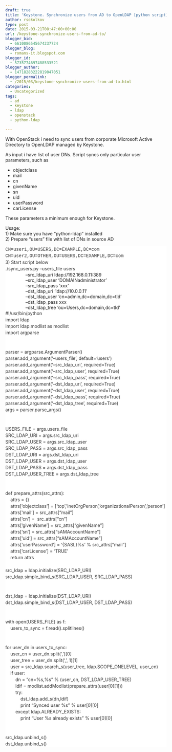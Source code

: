 ```yaml
---
draft: true
title: 'Keystone. Synchronize users from AD to OpenLDAP [python script]'
author: rsokolkov
type: post
date: 2015-03-21T08:47:00+00:00
url: /keystone-synchronize-users-from-ad-to/
blogger_bid:
  - 6610086545674237724
blogger_blog:
  - romans-it.blogspot.com
blogger_id:
  - 5735774697488533521
blogger_author:
  - 14718283222819047051
blogger_permalink:
  - /2015/03/keystone-synchronize-users-from-ad-to.html
categories:
  - Uncategorized
tags:
  - ad
  - keystone
  - ldap
  - openstack
  - python-ldap

---
```

<div dir="ltr" style="text-align: left;" trbidi="on">
  With OpenStack i need to sync users from corporate Microsoft Active Directory to OpenLDAP managed by Keystone.</p> 
  
  <p>
    As input i have list of user DNs. Script syncs only particular user parameters, such as
  </p>
  
  <ul style="text-align: left;">
    <li>
      objectclass
    </li>
    <li>
      mail
    </li>
    <li>
      cn
    </li>
    <li>
      givenName
    </li>
    <li>
      sn
    </li>
    <li>
      uid
    </li>
    <li>
      userPassword
    </li>
    <li>
      carLicense
    </li>
  </ul>
  
  <p>
    These parameters a minimum enough for Keystone.
  </p>
  
  <p>
    Usage:<br /> 1) Make sure you have &#8220;python-ldap&#8221; installed<br /> 2) Prepare &#8220;users&#8221; file with list of DNs in source AD
  </p>
  
  <div class="line number1 index0 alt2" style="background: none rgb(255, 255, 255) !important; border-radius: 0px !important; border: 0px !important; bottom: auto !important; box-sizing: content-box !important; color: #333333; float: none !important; font-family: Consolas, 'Bitstream Vera Sans Mono', 'Courier New', Courier, monospace; font-size: 14px; height: auto !important; left: auto !important; line-height: 20px; margin: 0px !important; min-height: inherit !important; outline: 0px !important; overflow: visible !important; padding: 0px 1em 0px 0px !important; position: static !important; right: auto !important; top: auto !important; vertical-align: baseline !important; white-space: nowrap !important; width: auto !important;">
    CN=user1,OU=USERS,DC=EXAMPLE,DC=com
  </div>
  
  <div class="line number1 index0 alt2" style="background: none rgb(255, 255, 255) !important; border-radius: 0px !important; border: 0px !important; bottom: auto !important; box-sizing: content-box !important; color: #333333; float: none !important; font-family: Consolas, 'Bitstream Vera Sans Mono', 'Courier New', Courier, monospace; font-size: 14px; height: auto !important; left: auto !important; line-height: 20px; margin: 0px !important; min-height: inherit !important; outline: 0px !important; overflow: visible !important; padding: 0px 1em 0px 0px !important; position: static !important; right: auto !important; top: auto !important; vertical-align: baseline !important; white-space: nowrap !important; width: auto !important;">
    CN=user2,OU=OTHER,OU=USERS,DC=EXAMPLE,DC=com
  </div>
  
  <div class="line number1 index0 alt2" style="background: none rgb(255, 255, 255) !important; border-radius: 0px !important; border: 0px !important; bottom: auto !important; box-sizing: content-box !important; color: #333333; float: none !important; font-family: Consolas, 'Bitstream Vera Sans Mono', 'Courier New', Courier, monospace; font-size: 14px; height: auto !important; left: auto !important; line-height: 20px; margin: 0px !important; min-height: inherit !important; outline: 0px !important; overflow: visible !important; padding: 0px 1em 0px 0px !important; position: static !important; right: auto !important; top: auto !important; vertical-align: baseline !important; white-space: nowrap !important; width: auto !important;">
  </div>
  
  <div class="line number1 index0 alt2" style="background: none rgb(255, 255, 255) !important; border-radius: 0px !important; border: 0px !important; bottom: auto !important; box-sizing: content-box !important; color: #333333; float: none !important; height: auto !important; left: auto !important; line-height: 20px; margin: 0px !important; min-height: inherit !important; outline: 0px !important; overflow: visible !important; padding: 0px 1em 0px 0px !important; position: static !important; right: auto !important; top: auto !important; vertical-align: baseline !important; white-space: nowrap !important; width: auto !important;">
    3) Start script below
  </div>
  
  <div class="line number1 index0 alt2" style="background: none rgb(255, 255, 255) !important; border-radius: 0px !important; border: 0px !important; bottom: auto !important; box-sizing: content-box !important; color: #333333; float: none !important; height: auto !important; left: auto !important; line-height: 20px; margin: 0px !important; min-height: inherit !important; outline: 0px !important; overflow: visible !important; padding: 0px 1em 0px 0px !important; position: static !important; right: auto !important; top: auto !important; vertical-align: baseline !important; white-space: nowrap !important; width: auto !important;">
    ./sync_users.py &#8211;users_file users
  </div>
  
  <div class="line number1 index0 alt2" style="background: none rgb(255, 255, 255) !important; border-radius: 0px !important; border: 0px !important; bottom: auto !important; box-sizing: content-box !important; float: none !important; height: auto !important; left: auto !important; margin: 0px !important; min-height: inherit !important; outline: 0px !important; overflow: visible !important; padding: 0px 1em 0px 0px !important; position: static !important; right: auto !important; top: auto !important; vertical-align: baseline !important; width: auto !important;">
    &nbsp; &nbsp; &nbsp; &nbsp; &nbsp; &nbsp; &nbsp; &nbsp; &#8211;src_ldap_uri&nbsp;ldap://192.168.0.11:389
  </div>
  
  <div class="line number1 index0 alt2" style="background: none rgb(255, 255, 255) !important; border-radius: 0px !important; border: 0px !important; bottom: auto !important; box-sizing: content-box !important; float: none !important; height: auto !important; left: auto !important; margin: 0px !important; min-height: inherit !important; outline: 0px !important; overflow: visible !important; padding: 0px 1em 0px 0px !important; position: static !important; right: auto !important; top: auto !important; vertical-align: baseline !important; width: auto !important;">
    &nbsp; &nbsp; &nbsp; &nbsp; &nbsp; &nbsp; &nbsp; &nbsp; &#8211;src_ldap_user&nbsp;&#8216;DOMAINadministrator&#8217;
  </div>
  
  <div class="line number1 index0 alt2" style="background: none rgb(255, 255, 255) !important; border-radius: 0px !important; border: 0px !important; bottom: auto !important; box-sizing: content-box !important; float: none !important; height: auto !important; left: auto !important; margin: 0px !important; min-height: inherit !important; outline: 0px !important; overflow: visible !important; padding: 0px 1em 0px 0px !important; position: static !important; right: auto !important; top: auto !important; vertical-align: baseline !important; width: auto !important;">
    &nbsp; &nbsp; &nbsp; &nbsp; &nbsp; &nbsp; &nbsp; &nbsp; &#8211;src_ldap_pass &#8216;xxx&#8217;
  </div>
  
  <div class="line number1 index0 alt2" style="background: none rgb(255, 255, 255) !important; border-radius: 0px !important; border: 0px !important; bottom: auto !important; box-sizing: content-box !important; float: none !important; height: auto !important; left: auto !important; margin: 0px !important; min-height: inherit !important; outline: 0px !important; overflow: visible !important; padding: 0px 1em 0px 0px !important; position: static !important; right: auto !important; top: auto !important; vertical-align: baseline !important; width: auto !important;">
    &nbsp; &nbsp; &nbsp; &nbsp; &nbsp; &nbsp; &nbsp; &nbsp; &#8211;dst_ldap_uri &#8216;ldap://10.0.0.11&#8217;
  </div>
  
  <div class="line number1 index0 alt2" style="background: none rgb(255, 255, 255) !important; border-radius: 0px !important; border: 0px !important; bottom: auto !important; box-sizing: content-box !important; float: none !important; height: auto !important; left: auto !important; margin: 0px !important; min-height: inherit !important; outline: 0px !important; overflow: visible !important; padding: 0px 1em 0px 0px !important; position: static !important; right: auto !important; top: auto !important; vertical-align: baseline !important; width: auto !important;">
    &nbsp; &nbsp; &nbsp; &nbsp; &nbsp; &nbsp; &nbsp; &nbsp; &#8211;dst_ldap_user&nbsp;&#8216;cn=admin,dc=domain,dc=tld&#8217;
  </div>
  
  <div class="line number1 index0 alt2" style="background: none rgb(255, 255, 255) !important; border-radius: 0px !important; border: 0px !important; bottom: auto !important; box-sizing: content-box !important; float: none !important; height: auto !important; left: auto !important; margin: 0px !important; min-height: inherit !important; outline: 0px !important; overflow: visible !important; padding: 0px 1em 0px 0px !important; position: static !important; right: auto !important; top: auto !important; vertical-align: baseline !important; width: auto !important;">
    &nbsp; &nbsp; &nbsp; &nbsp; &nbsp; &nbsp; &nbsp; &nbsp; &#8211;dst_ldap_pass xxx
  </div>
  
  <div class="line number1 index0 alt2" style="background: none rgb(255, 255, 255) !important; border-radius: 0px !important; border: 0px !important; bottom: auto !important; box-sizing: content-box !important; float: none !important; height: auto !important; left: auto !important; margin: 0px !important; min-height: inherit !important; outline: 0px !important; overflow: visible !important; padding: 0px 1em 0px 0px !important; position: static !important; right: auto !important; top: auto !important; vertical-align: baseline !important; width: auto !important;">
    &nbsp; &nbsp; &nbsp; &nbsp; &nbsp; &nbsp; &nbsp; &nbsp; &#8211;dst_ldap_tree &#8216;ou=Users,dc=domain,dc=tld&#8217;
  </div>
  
  <div class="line number2 index1 alt1" style="background: none rgb(255, 255, 255) !important; border-radius: 0px !important; border: 0px !important; bottom: auto !important; box-sizing: content-box !important; color: #333333; float: none !important; font-family: Consolas, 'Bitstream Vera Sans Mono', 'Courier New', Courier, monospace; font-size: 14px; height: auto !important; left: auto !important; line-height: 20px; margin: 0px !important; min-height: inherit !important; outline: 0px !important; overflow: visible !important; padding: 0px 1em 0px 0px !important; position: static !important; right: auto !important; top: auto !important; vertical-align: baseline !important; white-space: nowrap !important; width: auto !important;">
  </div>
  
  <div class="line number1 index0 alt2" style="background: none rgb(255, 255, 255) !important; border-radius: 0px !important; border: 0px !important; bottom: auto !important; box-sizing: content-box !important; color: #333333; float: none !important; height: auto !important; left: auto !important; line-height: 20px; margin: 0px !important; min-height: inherit !important; outline: 0px !important; overflow: visible !important; padding: 0px 1em 0px 0px !important; position: static !important; right: auto !important; top: auto !important; vertical-align: baseline !important; white-space: nowrap !important; width: auto !important;">
    #!/usr/bin/python
  </div>
  
  <div class="line number2 index1 alt1" style="background: none rgb(255, 255, 255) !important; border-radius: 0px !important; border: 0px !important; bottom: auto !important; box-sizing: content-box !important; color: #333333; float: none !important; height: auto !important; left: auto !important; line-height: 20px; margin: 0px !important; min-height: inherit !important; outline: 0px !important; overflow: visible !important; padding: 0px 1em 0px 0px !important; position: static !important; right: auto !important; top: auto !important; vertical-align: baseline !important; white-space: nowrap !important; width: auto !important;">
    import&nbsp;ldap
  </div>
  
  <div class="line number3 index2 alt2" style="background: none rgb(255, 255, 255) !important; border-radius: 0px !important; border: 0px !important; bottom: auto !important; box-sizing: content-box !important; color: #333333; float: none !important; height: auto !important; left: auto !important; line-height: 20px; margin: 0px !important; min-height: inherit !important; outline: 0px !important; overflow: visible !important; padding: 0px 1em 0px 0px !important; position: static !important; right: auto !important; top: auto !important; vertical-align: baseline !important; white-space: nowrap !important; width: auto !important;">
    import&nbsp;ldap.modlist as modlist
  </div>
  
  <div class="line number4 index3 alt1" style="background: none rgb(255, 255, 255) !important; border-radius: 0px !important; border: 0px !important; bottom: auto !important; box-sizing: content-box !important; color: #333333; float: none !important; height: auto !important; left: auto !important; line-height: 20px; margin: 0px !important; min-height: inherit !important; outline: 0px !important; overflow: visible !important; padding: 0px 1em 0px 0px !important; position: static !important; right: auto !important; top: auto !important; vertical-align: baseline !important; white-space: nowrap !important; width: auto !important;">
    import&nbsp;argparse
  </div>
  
  <div class="line number5 index4 alt2" style="background: none rgb(255, 255, 255) !important; border-radius: 0px !important; border: 0px !important; bottom: auto !important; box-sizing: content-box !important; color: #333333; float: none !important; height: auto !important; left: auto !important; line-height: 20px; margin: 0px !important; min-height: inherit !important; outline: 0px !important; overflow: visible !important; padding: 0px 1em 0px 0px !important; position: static !important; right: auto !important; top: auto !important; vertical-align: baseline !important; white-space: nowrap !important; width: auto !important;">
    &nbsp;
  </div>
  
  <div class="line number6 index5 alt1" style="background: none rgb(255, 255, 255) !important; border-radius: 0px !important; border: 0px !important; bottom: auto !important; box-sizing: content-box !important; color: #333333; float: none !important; height: auto !important; left: auto !important; line-height: 20px; margin: 0px !important; min-height: inherit !important; outline: 0px !important; overflow: visible !important; padding: 0px 1em 0px 0px !important; position: static !important; right: auto !important; top: auto !important; vertical-align: baseline !important; white-space: nowrap !important; width: auto !important;">
    &nbsp;
  </div>
  
  <div class="line number7 index6 alt2" style="background: none rgb(255, 255, 255) !important; border-radius: 0px !important; border: 0px !important; bottom: auto !important; box-sizing: content-box !important; color: #333333; float: none !important; height: auto !important; left: auto !important; line-height: 20px; margin: 0px !important; min-height: inherit !important; outline: 0px !important; overflow: visible !important; padding: 0px 1em 0px 0px !important; position: static !important; right: auto !important; top: auto !important; vertical-align: baseline !important; white-space: nowrap !important; width: auto !important;">
    parser&nbsp;=&nbsp;argparse.ArgumentParser()
  </div>
  
  <div class="line number8 index7 alt1" style="background: none rgb(255, 255, 255) !important; border-radius: 0px !important; border: 0px !important; bottom: auto !important; box-sizing: content-box !important; color: #333333; float: none !important; height: auto !important; left: auto !important; line-height: 20px; margin: 0px !important; min-height: inherit !important; outline: 0px !important; overflow: visible !important; padding: 0px 1em 0px 0px !important; position: static !important; right: auto !important; top: auto !important; vertical-align: baseline !important; white-space: nowrap !important; width: auto !important;">
    parser.add_argument(&#8216;&#8211;users_file&#8217;, default=&#8217;users&#8217;)
  </div>
  
  <div class="line number9 index8 alt2" style="background: none rgb(255, 255, 255) !important; border-radius: 0px !important; border: 0px !important; bottom: auto !important; box-sizing: content-box !important; color: #333333; float: none !important; height: auto !important; left: auto !important; line-height: 20px; margin: 0px !important; min-height: inherit !important; outline: 0px !important; overflow: visible !important; padding: 0px 1em 0px 0px !important; position: static !important; right: auto !important; top: auto !important; vertical-align: baseline !important; white-space: nowrap !important; width: auto !important;">
    parser.add_argument(&#8216;&#8211;src_ldap_uri&#8217;, required=True)
  </div>
  
  <div class="line number10 index9 alt1" style="background: none rgb(255, 255, 255) !important; border-radius: 0px !important; border: 0px !important; bottom: auto !important; box-sizing: content-box !important; color: #333333; float: none !important; height: auto !important; left: auto !important; line-height: 20px; margin: 0px !important; min-height: inherit !important; outline: 0px !important; overflow: visible !important; padding: 0px 1em 0px 0px !important; position: static !important; right: auto !important; top: auto !important; vertical-align: baseline !important; white-space: nowrap !important; width: auto !important;">
    parser.add_argument(&#8216;&#8211;src_ldap_user&#8217;, required=True)
  </div>
  
  <div class="line number11 index10 alt2" style="background: none rgb(255, 255, 255) !important; border-radius: 0px !important; border: 0px !important; bottom: auto !important; box-sizing: content-box !important; color: #333333; float: none !important; height: auto !important; left: auto !important; line-height: 20px; margin: 0px !important; min-height: inherit !important; outline: 0px !important; overflow: visible !important; padding: 0px 1em 0px 0px !important; position: static !important; right: auto !important; top: auto !important; vertical-align: baseline !important; white-space: nowrap !important; width: auto !important;">
    parser.add_argument(&#8216;&#8211;src_ldap_pass&#8217;, required=True)
  </div>
  
  <div class="line number12 index11 alt1" style="background: none rgb(255, 255, 255) !important; border-radius: 0px !important; border: 0px !important; bottom: auto !important; box-sizing: content-box !important; color: #333333; float: none !important; height: auto !important; left: auto !important; line-height: 20px; margin: 0px !important; min-height: inherit !important; outline: 0px !important; overflow: visible !important; padding: 0px 1em 0px 0px !important; position: static !important; right: auto !important; top: auto !important; vertical-align: baseline !important; white-space: nowrap !important; width: auto !important;">
    parser.add_argument(&#8216;&#8211;dst_ldap_uri&#8217;, required=True)
  </div>
  
  <div class="line number13 index12 alt2" style="background: none rgb(255, 255, 255) !important; border-radius: 0px !important; border: 0px !important; bottom: auto !important; box-sizing: content-box !important; color: #333333; float: none !important; height: auto !important; left: auto !important; line-height: 20px; margin: 0px !important; min-height: inherit !important; outline: 0px !important; overflow: visible !important; padding: 0px 1em 0px 0px !important; position: static !important; right: auto !important; top: auto !important; vertical-align: baseline !important; white-space: nowrap !important; width: auto !important;">
    parser.add_argument(&#8216;&#8211;dst_ldap_user&#8217;, required=True)
  </div>
  
  <div class="line number14 index13 alt1" style="background: none rgb(255, 255, 255) !important; border-radius: 0px !important; border: 0px !important; bottom: auto !important; box-sizing: content-box !important; color: #333333; float: none !important; height: auto !important; left: auto !important; line-height: 20px; margin: 0px !important; min-height: inherit !important; outline: 0px !important; overflow: visible !important; padding: 0px 1em 0px 0px !important; position: static !important; right: auto !important; top: auto !important; vertical-align: baseline !important; white-space: nowrap !important; width: auto !important;">
    parser.add_argument(&#8216;&#8211;dst_ldap_pass&#8217;, required=True)
  </div>
  
  <div class="line number15 index14 alt2" style="background: none rgb(255, 255, 255) !important; border-radius: 0px !important; border: 0px !important; bottom: auto !important; box-sizing: content-box !important; color: #333333; float: none !important; height: auto !important; left: auto !important; line-height: 20px; margin: 0px !important; min-height: inherit !important; outline: 0px !important; overflow: visible !important; padding: 0px 1em 0px 0px !important; position: static !important; right: auto !important; top: auto !important; vertical-align: baseline !important; white-space: nowrap !important; width: auto !important;">
    parser.add_argument(&#8216;&#8211;dst_ldap_tree&#8217;, required=True)
  </div>
  
  <div class="line number16 index15 alt1" style="background: none rgb(255, 255, 255) !important; border-radius: 0px !important; border: 0px !important; bottom: auto !important; box-sizing: content-box !important; color: #333333; float: none !important; height: auto !important; left: auto !important; line-height: 20px; margin: 0px !important; min-height: inherit !important; outline: 0px !important; overflow: visible !important; padding: 0px 1em 0px 0px !important; position: static !important; right: auto !important; top: auto !important; vertical-align: baseline !important; white-space: nowrap !important; width: auto !important;">
    args&nbsp;=&nbsp;parser.parse_args()
  </div>
  
  <div class="line number17 index16 alt2" style="background: none rgb(255, 255, 255) !important; border-radius: 0px !important; border: 0px !important; bottom: auto !important; box-sizing: content-box !important; color: #333333; float: none !important; height: auto !important; left: auto !important; line-height: 20px; margin: 0px !important; min-height: inherit !important; outline: 0px !important; overflow: visible !important; padding: 0px 1em 0px 0px !important; position: static !important; right: auto !important; top: auto !important; vertical-align: baseline !important; white-space: nowrap !important; width: auto !important;">
    &nbsp;
  </div>
  
  <div class="line number18 index17 alt1" style="background: none rgb(255, 255, 255) !important; border-radius: 0px !important; border: 0px !important; bottom: auto !important; box-sizing: content-box !important; color: #333333; float: none !important; height: auto !important; left: auto !important; line-height: 20px; margin: 0px !important; min-height: inherit !important; outline: 0px !important; overflow: visible !important; padding: 0px 1em 0px 0px !important; position: static !important; right: auto !important; top: auto !important; vertical-align: baseline !important; white-space: nowrap !important; width: auto !important;">
    &nbsp;
  </div>
  
  <div class="line number19 index18 alt2" style="background: none rgb(255, 255, 255) !important; border-radius: 0px !important; border: 0px !important; bottom: auto !important; box-sizing: content-box !important; color: #333333; float: none !important; height: auto !important; left: auto !important; line-height: 20px; margin: 0px !important; min-height: inherit !important; outline: 0px !important; overflow: visible !important; padding: 0px 1em 0px 0px !important; position: static !important; right: auto !important; top: auto !important; vertical-align: baseline !important; white-space: nowrap !important; width: auto !important;">
    USERS_FILE&nbsp;=&nbsp;args.users_file
  </div>
  
  <div class="line number20 index19 alt1" style="background: none rgb(255, 255, 255) !important; border-radius: 0px !important; border: 0px !important; bottom: auto !important; box-sizing: content-box !important; color: #333333; float: none !important; height: auto !important; left: auto !important; line-height: 20px; margin: 0px !important; min-height: inherit !important; outline: 0px !important; overflow: visible !important; padding: 0px 1em 0px 0px !important; position: static !important; right: auto !important; top: auto !important; vertical-align: baseline !important; white-space: nowrap !important; width: auto !important;">
    SRC_LDAP_URI&nbsp;=&nbsp;args.src_ldap_uri
  </div>
  
  <div class="line number21 index20 alt2" style="background: none rgb(255, 255, 255) !important; border-radius: 0px !important; border: 0px !important; bottom: auto !important; box-sizing: content-box !important; color: #333333; float: none !important; height: auto !important; left: auto !important; line-height: 20px; margin: 0px !important; min-height: inherit !important; outline: 0px !important; overflow: visible !important; padding: 0px 1em 0px 0px !important; position: static !important; right: auto !important; top: auto !important; vertical-align: baseline !important; white-space: nowrap !important; width: auto !important;">
    SRC_LDAP_USER&nbsp;=&nbsp;args.src_ldap_user
  </div>
  
  <div class="line number22 index21 alt1" style="background: none rgb(255, 255, 255) !important; border-radius: 0px !important; border: 0px !important; bottom: auto !important; box-sizing: content-box !important; color: #333333; float: none !important; height: auto !important; left: auto !important; line-height: 20px; margin: 0px !important; min-height: inherit !important; outline: 0px !important; overflow: visible !important; padding: 0px 1em 0px 0px !important; position: static !important; right: auto !important; top: auto !important; vertical-align: baseline !important; white-space: nowrap !important; width: auto !important;">
    SRC_LDAP_PASS&nbsp;=&nbsp;args.src_ldap_pass
  </div>
  
  <div class="line number23 index22 alt2" style="background: none rgb(255, 255, 255) !important; border-radius: 0px !important; border: 0px !important; bottom: auto !important; box-sizing: content-box !important; color: #333333; float: none !important; height: auto !important; left: auto !important; line-height: 20px; margin: 0px !important; min-height: inherit !important; outline: 0px !important; overflow: visible !important; padding: 0px 1em 0px 0px !important; position: static !important; right: auto !important; top: auto !important; vertical-align: baseline !important; white-space: nowrap !important; width: auto !important;">
    DST_LDAP_URI&nbsp;=&nbsp;args.dst_ldap_uri
  </div>
  
  <div class="line number24 index23 alt1" style="background: none rgb(255, 255, 255) !important; border-radius: 0px !important; border: 0px !important; bottom: auto !important; box-sizing: content-box !important; color: #333333; float: none !important; height: auto !important; left: auto !important; line-height: 20px; margin: 0px !important; min-height: inherit !important; outline: 0px !important; overflow: visible !important; padding: 0px 1em 0px 0px !important; position: static !important; right: auto !important; top: auto !important; vertical-align: baseline !important; white-space: nowrap !important; width: auto !important;">
    DST_LDAP_USER&nbsp;=&nbsp;args.dst_ldap_user
  </div>
  
  <div class="line number25 index24 alt2" style="background: none rgb(255, 255, 255) !important; border-radius: 0px !important; border: 0px !important; bottom: auto !important; box-sizing: content-box !important; color: #333333; float: none !important; height: auto !important; left: auto !important; line-height: 20px; margin: 0px !important; min-height: inherit !important; outline: 0px !important; overflow: visible !important; padding: 0px 1em 0px 0px !important; position: static !important; right: auto !important; top: auto !important; vertical-align: baseline !important; white-space: nowrap !important; width: auto !important;">
    DST_LDAP_PASS&nbsp;=&nbsp;args.dst_ldap_pass
  </div>
  
  <div class="line number26 index25 alt1" style="background: none rgb(255, 255, 255) !important; border-radius: 0px !important; border: 0px !important; bottom: auto !important; box-sizing: content-box !important; color: #333333; float: none !important; height: auto !important; left: auto !important; line-height: 20px; margin: 0px !important; min-height: inherit !important; outline: 0px !important; overflow: visible !important; padding: 0px 1em 0px 0px !important; position: static !important; right: auto !important; top: auto !important; vertical-align: baseline !important; white-space: nowrap !important; width: auto !important;">
    DST_LDAP_USER_TREE&nbsp;=&nbsp;args.dst_ldap_tree
  </div>
  
  <div class="line number27 index26 alt2" style="background: none rgb(255, 255, 255) !important; border-radius: 0px !important; border: 0px !important; bottom: auto !important; box-sizing: content-box !important; color: #333333; float: none !important; height: auto !important; left: auto !important; line-height: 20px; margin: 0px !important; min-height: inherit !important; outline: 0px !important; overflow: visible !important; padding: 0px 1em 0px 0px !important; position: static !important; right: auto !important; top: auto !important; vertical-align: baseline !important; white-space: nowrap !important; width: auto !important;">
    &nbsp;
  </div>
  
  <div class="line number28 index27 alt1" style="background: none rgb(255, 255, 255) !important; border-radius: 0px !important; border: 0px !important; bottom: auto !important; box-sizing: content-box !important; color: #333333; float: none !important; height: auto !important; left: auto !important; line-height: 20px; margin: 0px !important; min-height: inherit !important; outline: 0px !important; overflow: visible !important; padding: 0px 1em 0px 0px !important; position: static !important; right: auto !important; top: auto !important; vertical-align: baseline !important; white-space: nowrap !important; width: auto !important;">
    &nbsp;
  </div>
  
  <div class="line number29 index28 alt2" style="background: none rgb(255, 255, 255) !important; border-radius: 0px !important; border: 0px !important; bottom: auto !important; box-sizing: content-box !important; color: #333333; float: none !important; height: auto !important; left: auto !important; line-height: 20px; margin: 0px !important; min-height: inherit !important; outline: 0px !important; overflow: visible !important; padding: 0px 1em 0px 0px !important; position: static !important; right: auto !important; top: auto !important; vertical-align: baseline !important; white-space: nowrap !important; width: auto !important;">
    def&nbsp;prepare_attrs(src_attrs):
  </div>
  
  <div class="line number30 index29 alt1" style="background: none rgb(255, 255, 255) !important; border-radius: 0px !important; border: 0px !important; bottom: auto !important; box-sizing: content-box !important; color: #333333; float: none !important; height: auto !important; left: auto !important; line-height: 20px; margin: 0px !important; min-height: inherit !important; outline: 0px !important; overflow: visible !important; padding: 0px 1em 0px 0px !important; position: static !important; right: auto !important; top: auto !important; vertical-align: baseline !important; white-space: nowrap !important; width: auto !important;">
    &nbsp;&nbsp;&nbsp;&nbsp;attrs&nbsp;=&nbsp;{}
  </div>
  
  <div class="line number31 index30 alt2" style="background: none rgb(255, 255, 255) !important; border-radius: 0px !important; border: 0px !important; bottom: auto !important; box-sizing: content-box !important; color: #333333; float: none !important; height: auto !important; left: auto !important; line-height: 20px; margin: 0px !important; min-height: inherit !important; outline: 0px !important; overflow: visible !important; padding: 0px 1em 0px 0px !important; position: static !important; right: auto !important; top: auto !important; vertical-align: baseline !important; white-space: nowrap !important; width: auto !important;">
    &nbsp;&nbsp;&nbsp;&nbsp;attrs[&#8216;objectclass&#8217;]&nbsp;=&nbsp;[&#8216;top&#8217;,&#8217;inetOrgPerson&#8217;,&#8217;organizationalPerson&#8217;,&#8217;person&#8217;]
  </div>
  
  <div class="line number32 index31 alt1" style="background: none rgb(255, 255, 255) !important; border-radius: 0px !important; border: 0px !important; bottom: auto !important; box-sizing: content-box !important; color: #333333; float: none !important; height: auto !important; left: auto !important; line-height: 20px; margin: 0px !important; min-height: inherit !important; outline: 0px !important; overflow: visible !important; padding: 0px 1em 0px 0px !important; position: static !important; right: auto !important; top: auto !important; vertical-align: baseline !important; white-space: nowrap !important; width: auto !important;">
    &nbsp;&nbsp;&nbsp;&nbsp;attrs[&#8216;mail&#8217;]&nbsp;=&nbsp;src_attrs[&#8220;mail&#8221;]
  </div>
  
  <div class="line number33 index32 alt2" style="background: none rgb(255, 255, 255) !important; border-radius: 0px !important; border: 0px !important; bottom: auto !important; box-sizing: content-box !important; color: #333333; float: none !important; height: auto !important; left: auto !important; line-height: 20px; margin: 0px !important; min-height: inherit !important; outline: 0px !important; overflow: visible !important; padding: 0px 1em 0px 0px !important; position: static !important; right: auto !important; top: auto !important; vertical-align: baseline !important; white-space: nowrap !important; width: auto !important;">
    &nbsp;&nbsp;&nbsp;&nbsp;attrs[&#8216;cn&#8217;]&nbsp;=&nbsp;&nbsp;src_attrs[&#8220;cn&#8221;]
  </div>
  
  <div class="line number34 index33 alt1" style="background: none rgb(255, 255, 255) !important; border-radius: 0px !important; border: 0px !important; bottom: auto !important; box-sizing: content-box !important; color: #333333; float: none !important; height: auto !important; left: auto !important; line-height: 20px; margin: 0px !important; min-height: inherit !important; outline: 0px !important; overflow: visible !important; padding: 0px 1em 0px 0px !important; position: static !important; right: auto !important; top: auto !important; vertical-align: baseline !important; white-space: nowrap !important; width: auto !important;">
    &nbsp;&nbsp;&nbsp;&nbsp;attrs[&#8216;givenName&#8217;]&nbsp;=&nbsp;src_attrs[&#8220;givenName&#8221;]
  </div>
  
  <div class="line number35 index34 alt2" style="background: none rgb(255, 255, 255) !important; border-radius: 0px !important; border: 0px !important; bottom: auto !important; box-sizing: content-box !important; color: #333333; float: none !important; height: auto !important; left: auto !important; line-height: 20px; margin: 0px !important; min-height: inherit !important; outline: 0px !important; overflow: visible !important; padding: 0px 1em 0px 0px !important; position: static !important; right: auto !important; top: auto !important; vertical-align: baseline !important; white-space: nowrap !important; width: auto !important;">
    &nbsp;&nbsp;&nbsp;&nbsp;attrs[&#8216;sn&#8217;]&nbsp;=&nbsp;src_attrs[&#8220;sAMAccountName&#8221;]
  </div>
  
  <div class="line number36 index35 alt1" style="background: none rgb(255, 255, 255) !important; border-radius: 0px !important; border: 0px !important; bottom: auto !important; box-sizing: content-box !important; color: #333333; float: none !important; height: auto !important; left: auto !important; line-height: 20px; margin: 0px !important; min-height: inherit !important; outline: 0px !important; overflow: visible !important; padding: 0px 1em 0px 0px !important; position: static !important; right: auto !important; top: auto !important; vertical-align: baseline !important; white-space: nowrap !important; width: auto !important;">
    &nbsp;&nbsp;&nbsp;&nbsp;attrs[&#8216;uid&#8217;]&nbsp;=&nbsp;src_attrs[&#8220;sAMAccountName&#8221;]
  </div>
  
  <div class="line number37 index36 alt2" style="background: none rgb(255, 255, 255) !important; border-radius: 0px !important; border: 0px !important; bottom: auto !important; box-sizing: content-box !important; color: #333333; float: none !important; height: auto !important; left: auto !important; line-height: 20px; margin: 0px !important; min-height: inherit !important; outline: 0px !important; overflow: visible !important; padding: 0px 1em 0px 0px !important; position: static !important; right: auto !important; top: auto !important; vertical-align: baseline !important; white-space: nowrap !important; width: auto !important;">
    &nbsp;&nbsp;&nbsp;&nbsp;attrs[&#8216;userPassword&#8217;]&nbsp;=&nbsp;&#8216;{SASL}%s&#8217;&nbsp;%&nbsp;src_attrs[&#8220;mail&#8221;]
  </div>
  
  <div class="line number38 index37 alt1" style="background: none rgb(255, 255, 255) !important; border-radius: 0px !important; border: 0px !important; bottom: auto !important; box-sizing: content-box !important; color: #333333; float: none !important; height: auto !important; left: auto !important; line-height: 20px; margin: 0px !important; min-height: inherit !important; outline: 0px !important; overflow: visible !important; padding: 0px 1em 0px 0px !important; position: static !important; right: auto !important; top: auto !important; vertical-align: baseline !important; white-space: nowrap !important; width: auto !important;">
    &nbsp;&nbsp;&nbsp;&nbsp;attrs[&#8216;carLicense&#8217;]&nbsp;=&nbsp;&#8216;TRUE&#8217;
  </div>
  
  <div class="line number39 index38 alt2" style="background: none rgb(255, 255, 255) !important; border-radius: 0px !important; border: 0px !important; bottom: auto !important; box-sizing: content-box !important; color: #333333; float: none !important; height: auto !important; left: auto !important; line-height: 20px; margin: 0px !important; min-height: inherit !important; outline: 0px !important; overflow: visible !important; padding: 0px 1em 0px 0px !important; position: static !important; right: auto !important; top: auto !important; vertical-align: baseline !important; white-space: nowrap !important; width: auto !important;">
    &nbsp;&nbsp;&nbsp;&nbsp;return&nbsp;attrs
  </div>
  
  <div class="line number40 index39 alt1" style="background: none rgb(255, 255, 255) !important; border-radius: 0px !important; border: 0px !important; bottom: auto !important; box-sizing: content-box !important; color: #333333; float: none !important; height: auto !important; left: auto !important; line-height: 20px; margin: 0px !important; min-height: inherit !important; outline: 0px !important; overflow: visible !important; padding: 0px 1em 0px 0px !important; position: static !important; right: auto !important; top: auto !important; vertical-align: baseline !important; white-space: nowrap !important; width: auto !important;">
    &nbsp;
  </div>
  
  <div class="line number41 index40 alt2" style="background: none rgb(255, 255, 255) !important; border-radius: 0px !important; border: 0px !important; bottom: auto !important; box-sizing: content-box !important; color: #333333; float: none !important; height: auto !important; left: auto !important; line-height: 20px; margin: 0px !important; min-height: inherit !important; outline: 0px !important; overflow: visible !important; padding: 0px 1em 0px 0px !important; position: static !important; right: auto !important; top: auto !important; vertical-align: baseline !important; white-space: nowrap !important; width: auto !important;">
    src_ldap&nbsp;=&nbsp;ldap.initialize(SRC_LDAP_URI)
  </div>
  
  <div class="line number42 index41 alt1" style="background: none rgb(255, 255, 255) !important; border-radius: 0px !important; border: 0px !important; bottom: auto !important; box-sizing: content-box !important; color: #333333; float: none !important; height: auto !important; left: auto !important; line-height: 20px; margin: 0px !important; min-height: inherit !important; outline: 0px !important; overflow: visible !important; padding: 0px 1em 0px 0px !important; position: static !important; right: auto !important; top: auto !important; vertical-align: baseline !important; white-space: nowrap !important; width: auto !important;">
    src_ldap.simple_bind_s(SRC_LDAP_USER, SRC_LDAP_PASS)
  </div>
  
  <div class="line number43 index42 alt2" style="background: none rgb(255, 255, 255) !important; border-radius: 0px !important; border: 0px !important; bottom: auto !important; box-sizing: content-box !important; color: #333333; float: none !important; height: auto !important; left: auto !important; line-height: 20px; margin: 0px !important; min-height: inherit !important; outline: 0px !important; overflow: visible !important; padding: 0px 1em 0px 0px !important; position: static !important; right: auto !important; top: auto !important; vertical-align: baseline !important; white-space: nowrap !important; width: auto !important;">
    &nbsp;
  </div>
  
  <div class="line number44 index43 alt1" style="background: none rgb(255, 255, 255) !important; border-radius: 0px !important; border: 0px !important; bottom: auto !important; box-sizing: content-box !important; color: #333333; float: none !important; height: auto !important; left: auto !important; line-height: 20px; margin: 0px !important; min-height: inherit !important; outline: 0px !important; overflow: visible !important; padding: 0px 1em 0px 0px !important; position: static !important; right: auto !important; top: auto !important; vertical-align: baseline !important; white-space: nowrap !important; width: auto !important;">
    &nbsp;
  </div>
  
  <div class="line number45 index44 alt2" style="background: none rgb(255, 255, 255) !important; border-radius: 0px !important; border: 0px !important; bottom: auto !important; box-sizing: content-box !important; color: #333333; float: none !important; height: auto !important; left: auto !important; line-height: 20px; margin: 0px !important; min-height: inherit !important; outline: 0px !important; overflow: visible !important; padding: 0px 1em 0px 0px !important; position: static !important; right: auto !important; top: auto !important; vertical-align: baseline !important; white-space: nowrap !important; width: auto !important;">
    dst_ldap&nbsp;=&nbsp;ldap.initialize(DST_LDAP_URI)
  </div>
  
  <div class="line number46 index45 alt1" style="background: none rgb(255, 255, 255) !important; border-radius: 0px !important; border: 0px !important; bottom: auto !important; box-sizing: content-box !important; color: #333333; float: none !important; height: auto !important; left: auto !important; line-height: 20px; margin: 0px !important; min-height: inherit !important; outline: 0px !important; overflow: visible !important; padding: 0px 1em 0px 0px !important; position: static !important; right: auto !important; top: auto !important; vertical-align: baseline !important; white-space: nowrap !important; width: auto !important;">
    dst_ldap.simple_bind_s(DST_LDAP_USER, DST_LDAP_PASS)
  </div>
  
  <div class="line number47 index46 alt2" style="background: none rgb(255, 255, 255) !important; border-radius: 0px !important; border: 0px !important; bottom: auto !important; box-sizing: content-box !important; color: #333333; float: none !important; height: auto !important; left: auto !important; line-height: 20px; margin: 0px !important; min-height: inherit !important; outline: 0px !important; overflow: visible !important; padding: 0px 1em 0px 0px !important; position: static !important; right: auto !important; top: auto !important; vertical-align: baseline !important; white-space: nowrap !important; width: auto !important;">
    &nbsp;
  </div>
  
  <div class="line number48 index47 alt1" style="background: none rgb(255, 255, 255) !important; border-radius: 0px !important; border: 0px !important; bottom: auto !important; box-sizing: content-box !important; color: #333333; float: none !important; height: auto !important; left: auto !important; line-height: 20px; margin: 0px !important; min-height: inherit !important; outline: 0px !important; overflow: visible !important; padding: 0px 1em 0px 0px !important; position: static !important; right: auto !important; top: auto !important; vertical-align: baseline !important; white-space: nowrap !important; width: auto !important;">
    &nbsp;
  </div>
  
  <div class="line number49 index48 alt2" style="background: none rgb(255, 255, 255) !important; border-radius: 0px !important; border: 0px !important; bottom: auto !important; box-sizing: content-box !important; color: #333333; float: none !important; height: auto !important; left: auto !important; line-height: 20px; margin: 0px !important; min-height: inherit !important; outline: 0px !important; overflow: visible !important; padding: 0px 1em 0px 0px !important; position: static !important; right: auto !important; top: auto !important; vertical-align: baseline !important; white-space: nowrap !important; width: auto !important;">
    with&nbsp;open(USERS_FILE) as f:
  </div>
  
  <div class="line number50 index49 alt1" style="background: none rgb(255, 255, 255) !important; border-radius: 0px !important; border: 0px !important; bottom: auto !important; box-sizing: content-box !important; color: #333333; float: none !important; height: auto !important; left: auto !important; line-height: 20px; margin: 0px !important; min-height: inherit !important; outline: 0px !important; overflow: visible !important; padding: 0px 1em 0px 0px !important; position: static !important; right: auto !important; top: auto !important; vertical-align: baseline !important; white-space: nowrap !important; width: auto !important;">
    &nbsp;&nbsp;&nbsp;&nbsp;users_to_sync&nbsp;=&nbsp;f.read().splitlines()
  </div>
  
  <div class="line number51 index50 alt2" style="background: none rgb(255, 255, 255) !important; border-radius: 0px !important; border: 0px !important; bottom: auto !important; box-sizing: content-box !important; color: #333333; float: none !important; height: auto !important; left: auto !important; line-height: 20px; margin: 0px !important; min-height: inherit !important; outline: 0px !important; overflow: visible !important; padding: 0px 1em 0px 0px !important; position: static !important; right: auto !important; top: auto !important; vertical-align: baseline !important; white-space: nowrap !important; width: auto !important;">
    &nbsp;
  </div>
  
  <div class="line number52 index51 alt1" style="background: none rgb(255, 255, 255) !important; border-radius: 0px !important; border: 0px !important; bottom: auto !important; box-sizing: content-box !important; color: #333333; float: none !important; height: auto !important; left: auto !important; line-height: 20px; margin: 0px !important; min-height: inherit !important; outline: 0px !important; overflow: visible !important; padding: 0px 1em 0px 0px !important; position: static !important; right: auto !important; top: auto !important; vertical-align: baseline !important; white-space: nowrap !important; width: auto !important;">
    &nbsp;
  </div>
  
  <div class="line number53 index52 alt2" style="background: none rgb(255, 255, 255) !important; border-radius: 0px !important; border: 0px !important; bottom: auto !important; box-sizing: content-box !important; color: #333333; float: none !important; height: auto !important; left: auto !important; line-height: 20px; margin: 0px !important; min-height: inherit !important; outline: 0px !important; overflow: visible !important; padding: 0px 1em 0px 0px !important; position: static !important; right: auto !important; top: auto !important; vertical-align: baseline !important; white-space: nowrap !important; width: auto !important;">
    for&nbsp;user_dn&nbsp;in&nbsp;users_to_sync:
  </div>
  
  <div class="line number54 index53 alt1" style="background: none rgb(255, 255, 255) !important; border-radius: 0px !important; border: 0px !important; bottom: auto !important; box-sizing: content-box !important; color: #333333; float: none !important; height: auto !important; left: auto !important; line-height: 20px; margin: 0px !important; min-height: inherit !important; outline: 0px !important; overflow: visible !important; padding: 0px 1em 0px 0px !important; position: static !important; right: auto !important; top: auto !important; vertical-align: baseline !important; white-space: nowrap !important; width: auto !important;">
    &nbsp;&nbsp;&nbsp;&nbsp;user_cn&nbsp;=&nbsp;user_dn.split(&#8216;,&#8217;)[0]
  </div>
  
  <div class="line number55 index54 alt2" style="background: none rgb(255, 255, 255) !important; border-radius: 0px !important; border: 0px !important; bottom: auto !important; box-sizing: content-box !important; color: #333333; float: none !important; height: auto !important; left: auto !important; line-height: 20px; margin: 0px !important; min-height: inherit !important; outline: 0px !important; overflow: visible !important; padding: 0px 1em 0px 0px !important; position: static !important; right: auto !important; top: auto !important; vertical-align: baseline !important; white-space: nowrap !important; width: auto !important;">
    &nbsp;&nbsp;&nbsp;&nbsp;user_tree&nbsp;=&nbsp;user_dn.split(&#8216;,&#8217;,&nbsp;1)[1]
  </div>
  
  <div class="line number56 index55 alt1" style="background: none rgb(255, 255, 255) !important; border-radius: 0px !important; border: 0px !important; bottom: auto !important; box-sizing: content-box !important; color: #333333; float: none !important; height: auto !important; left: auto !important; line-height: 20px; margin: 0px !important; min-height: inherit !important; outline: 0px !important; overflow: visible !important; padding: 0px 1em 0px 0px !important; position: static !important; right: auto !important; top: auto !important; vertical-align: baseline !important; white-space: nowrap !important; width: auto !important;">
    &nbsp;&nbsp;&nbsp;&nbsp;user&nbsp;=&nbsp;src_ldap.search_s(user_tree, ldap.SCOPE_ONELEVEL, user_cn)
  </div>
  
  <div class="line number57 index56 alt2" style="background: none rgb(255, 255, 255) !important; border-radius: 0px !important; border: 0px !important; bottom: auto !important; box-sizing: content-box !important; color: #333333; float: none !important; height: auto !important; left: auto !important; line-height: 20px; margin: 0px !important; min-height: inherit !important; outline: 0px !important; overflow: visible !important; padding: 0px 1em 0px 0px !important; position: static !important; right: auto !important; top: auto !important; vertical-align: baseline !important; white-space: nowrap !important; width: auto !important;">
    &nbsp;&nbsp;&nbsp;&nbsp;if&nbsp;user:
  </div>
  
  <div class="line number58 index57 alt1" style="background: none rgb(255, 255, 255) !important; border-radius: 0px !important; border: 0px !important; bottom: auto !important; box-sizing: content-box !important; color: #333333; float: none !important; height: auto !important; left: auto !important; line-height: 20px; margin: 0px !important; min-height: inherit !important; outline: 0px !important; overflow: visible !important; padding: 0px 1em 0px 0px !important; position: static !important; right: auto !important; top: auto !important; vertical-align: baseline !important; white-space: nowrap !important; width: auto !important;">
    &nbsp;&nbsp;&nbsp;&nbsp;&nbsp;&nbsp;&nbsp;&nbsp;dn&nbsp;=&nbsp;&#8220;cn=%s,%s&#8221;&nbsp;%&nbsp;(user_cn, DST_LDAP_USER_TREE)
  </div>
  
  <div class="line number59 index58 alt2" style="background: none rgb(255, 255, 255) !important; border-radius: 0px !important; border: 0px !important; bottom: auto !important; box-sizing: content-box !important; color: #333333; float: none !important; height: auto !important; left: auto !important; line-height: 20px; margin: 0px !important; min-height: inherit !important; outline: 0px !important; overflow: visible !important; padding: 0px 1em 0px 0px !important; position: static !important; right: auto !important; top: auto !important; vertical-align: baseline !important; white-space: nowrap !important; width: auto !important;">
    &nbsp;&nbsp;&nbsp;&nbsp;&nbsp;&nbsp;&nbsp;&nbsp;ldif&nbsp;=&nbsp;modlist.addModlist(prepare_attrs(user[0][1]))
  </div>
  
  <div class="line number60 index59 alt1" style="background: none rgb(255, 255, 255) !important; border-radius: 0px !important; border: 0px !important; bottom: auto !important; box-sizing: content-box !important; color: #333333; float: none !important; height: auto !important; left: auto !important; line-height: 20px; margin: 0px !important; min-height: inherit !important; outline: 0px !important; overflow: visible !important; padding: 0px 1em 0px 0px !important; position: static !important; right: auto !important; top: auto !important; vertical-align: baseline !important; white-space: nowrap !important; width: auto !important;">
    &nbsp;&nbsp;&nbsp;&nbsp;&nbsp;&nbsp;&nbsp;&nbsp;try:
  </div>
  
  <div class="line number61 index60 alt2" style="background: none rgb(255, 255, 255) !important; border-radius: 0px !important; border: 0px !important; bottom: auto !important; box-sizing: content-box !important; color: #333333; float: none !important; height: auto !important; left: auto !important; line-height: 20px; margin: 0px !important; min-height: inherit !important; outline: 0px !important; overflow: visible !important; padding: 0px 1em 0px 0px !important; position: static !important; right: auto !important; top: auto !important; vertical-align: baseline !important; white-space: nowrap !important; width: auto !important;">
    &nbsp;&nbsp;&nbsp;&nbsp;&nbsp;&nbsp;&nbsp;&nbsp;&nbsp;&nbsp;&nbsp;&nbsp;dst_ldap.add_s(dn,ldif)
  </div>
  
  <div class="line number62 index61 alt1" style="background: none rgb(255, 255, 255) !important; border-radius: 0px !important; border: 0px !important; bottom: auto !important; box-sizing: content-box !important; color: #333333; float: none !important; height: auto !important; left: auto !important; line-height: 20px; margin: 0px !important; min-height: inherit !important; outline: 0px !important; overflow: visible !important; padding: 0px 1em 0px 0px !important; position: static !important; right: auto !important; top: auto !important; vertical-align: baseline !important; white-space: nowrap !important; width: auto !important;">
    &nbsp;&nbsp;&nbsp;&nbsp;&nbsp;&nbsp;&nbsp;&nbsp;&nbsp;&nbsp;&nbsp;&nbsp;print&nbsp;&#8220;Synced user %s&#8221;&nbsp;%&nbsp;user[0][0]
  </div>
  
  <div class="line number63 index62 alt2" style="background: none rgb(255, 255, 255) !important; border-radius: 0px !important; border: 0px !important; bottom: auto !important; box-sizing: content-box !important; color: #333333; float: none !important; height: auto !important; left: auto !important; line-height: 20px; margin: 0px !important; min-height: inherit !important; outline: 0px !important; overflow: visible !important; padding: 0px 1em 0px 0px !important; position: static !important; right: auto !important; top: auto !important; vertical-align: baseline !important; white-space: nowrap !important; width: auto !important;">
    &nbsp;&nbsp;&nbsp;&nbsp;&nbsp;&nbsp;&nbsp;&nbsp;except&nbsp;ldap.ALREADY_EXISTS:
  </div>
  
  <div class="line number64 index63 alt1" style="background: none rgb(255, 255, 255) !important; border-radius: 0px !important; border: 0px !important; bottom: auto !important; box-sizing: content-box !important; color: #333333; float: none !important; height: auto !important; left: auto !important; line-height: 20px; margin: 0px !important; min-height: inherit !important; outline: 0px !important; overflow: visible !important; padding: 0px 1em 0px 0px !important; position: static !important; right: auto !important; top: auto !important; vertical-align: baseline !important; white-space: nowrap !important; width: auto !important;">
    &nbsp;&nbsp;&nbsp;&nbsp;&nbsp;&nbsp;&nbsp;&nbsp;&nbsp;&nbsp;&nbsp;&nbsp;print&nbsp;&#8220;User %s already exists&#8221;&nbsp;%&nbsp;user[0][0]
  </div>
  
  <div class="line number65 index64 alt2" style="background: none rgb(255, 255, 255) !important; border-radius: 0px !important; border: 0px !important; bottom: auto !important; box-sizing: content-box !important; color: #333333; float: none !important; height: auto !important; left: auto !important; line-height: 20px; margin: 0px !important; min-height: inherit !important; outline: 0px !important; overflow: visible !important; padding: 0px 1em 0px 0px !important; position: static !important; right: auto !important; top: auto !important; vertical-align: baseline !important; white-space: nowrap !important; width: auto !important;">
    &nbsp;
  </div>
  
  <div class="line number66 index65 alt1" style="background: none rgb(255, 255, 255) !important; border-radius: 0px !important; border: 0px !important; bottom: auto !important; box-sizing: content-box !important; color: #333333; float: none !important; height: auto !important; left: auto !important; line-height: 20px; margin: 0px !important; min-height: inherit !important; outline: 0px !important; overflow: visible !important; padding: 0px 1em 0px 0px !important; position: static !important; right: auto !important; top: auto !important; vertical-align: baseline !important; white-space: nowrap !important; width: auto !important;">
    &nbsp;
  </div>
  
  <div class="line number67 index66 alt2" style="background: none rgb(255, 255, 255) !important; border-radius: 0px !important; border: 0px !important; bottom: auto !important; box-sizing: content-box !important; color: #333333; float: none !important; height: auto !important; left: auto !important; line-height: 20px; margin: 0px !important; min-height: inherit !important; outline: 0px !important; overflow: visible !important; padding: 0px 1em 0px 0px !important; position: static !important; right: auto !important; top: auto !important; vertical-align: baseline !important; white-space: nowrap !important; width: auto !important;">
    src_ldap.unbind_s()
  </div>
  
  <div class="line number68 index67 alt1" style="background: none rgb(255, 255, 255) !important; border-radius: 0px !important; border: 0px !important; bottom: auto !important; box-sizing: content-box !important; color: #333333; float: none !important; height: auto !important; left: auto !important; line-height: 20px; margin: 0px !important; min-height: inherit !important; outline: 0px !important; overflow: visible !important; padding: 0px 1em 0px 0px !important; position: static !important; right: auto !important; top: auto !important; vertical-align: baseline !important; white-space: nowrap !important; width: auto !important;">
    dst_ldap.unbind_s()
  </div>
</div>
